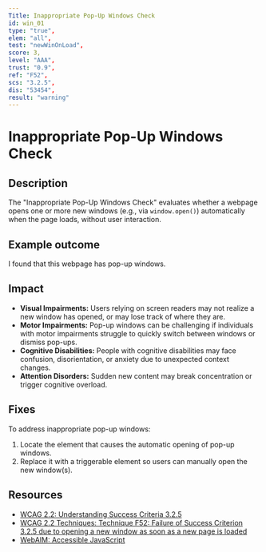 ```yaml
---
Title: Inappropriate Pop-Up Windows Check
id: win_01
type: "true",
elem: "all",
test: "newWinOnLoad",
score: 3,
level: "AAA",
trust: "0.9",
ref: "F52",
scs: "3.2.5",
dis: "53454",
result: "warning"
---
```


# Inappropriate Pop-Up Windows Check

## Description

The "Inappropriate Pop-Up Windows Check" evaluates whether a webpage opens one or more new windows (e.g., via <code>window.open()</code>) automatically when the page loads, without user interaction.

## Example outcome

I found that this webpage has pop-up windows.

## Impact

- **Visual Impairments:** Users relying on screen readers may not realize a new window has opened, or may lose track of where they are.
- **Motor Impairments:** Pop-up windows can be challenging if individuals with motor impairments struggle to quickly switch between windows or dismiss pop-ups.
- **Cognitive Disabilities:** People with cognitive disabilities may face confusion, disorientation, or anxiety due to unexpected context changes.
- **Attention Disorders:** Sudden new content may break concentration or trigger cognitive overload.

## Fixes

To address inappropriate pop-up windows:

1. Locate the element that causes the automatic opening of pop-up windows.
2. Replace it with a triggerable element so users can manually open the new window(s).

## Resources

- [WCAG 2.2: Understanding Success Criteria 3.2.5](https://www.w3.org/WAI/WCAG22/Understanding/change-on-request)
- [WCAG 2.2 Techniques: Technique F52: Failure of Success Criterion 3.2.5 due to opening a new window as soon as a new page is loaded](https://www.w3.org/WAI/WCAG22/Techniques/failures/F52)
- [WebAIM: Accessible JavaScript](https://webaim.org/techniques/javascript/)
